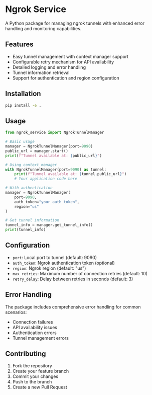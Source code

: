 # Ngrok Service

A Python package for managing ngrok tunnels with enhanced error handling and monitoring capabilities.

## Features

- Easy tunnel management with context manager support
- Configurable retry mechanism for API availability
- Detailed logging and error handling
- Tunnel information retrieval
- Support for authentication and region configuration

## Installation

```bash
pip install -e .
```

## Usage

```python
from ngrok_service import NgrokTunnelManager

# Basic usage
manager = NgrokTunnelManager(port=9090)
public_url = manager.start()
print(f"Tunnel available at: {public_url}")

# Using context manager
with NgrokTunnelManager(port=9090) as tunnel:
    print(f"Tunnel available at: {tunnel.public_url}")
    # Your application code here

# With authentication
manager = NgrokTunnelManager(
    port=9090,
    auth_token="your_auth_token",
    region="us"
)

# Get tunnel information
tunnel_info = manager.get_tunnel_info()
print(tunnel_info)
```

## Configuration

- `port`: Local port to tunnel (default: 9090)
- `auth_token`: Ngrok authentication token (optional)
- `region`: Ngrok region (default: "us")
- `max_retries`: Maximum number of connection retries (default: 10)
- `retry_delay`: Delay between retries in seconds (default: 3)

## Error Handling

The package includes comprehensive error handling for common scenarios:
- Connection failures
- API availability issues
- Authentication errors
- Tunnel management errors

## Contributing

1. Fork the repository
2. Create your feature branch
3. Commit your changes
4. Push to the branch
5. Create a new Pull Request
